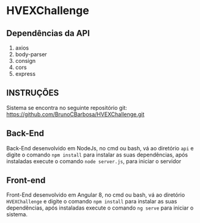 # HVEXChallenge

## Dependências da API
1. axios
2. body-parser
3. consign
4. cors
5. express

## INSTRUÇÕES
Sistema se encontra no seguinte repositório git: https://github.com/BrunoCBarbosa/HVEXChallenge.git

## Back-End
Back-End desenvolvido em NodeJs, no cmd ou bash, vá ao diretório `api` e digite o comando `npm install` para instalar as suas dependências,
após instaladas execute o comando `node server.js`, para iniciar o servidor 

## Front-end
Front-End desenvolvido em Angular 8, no cmd ou bash, vá ao diretório `HVEXChallenge` e digite o comando `npm install` para instalar as suas dependências, após instaladas execute o comando `ng serve` para iniciar o sistema.